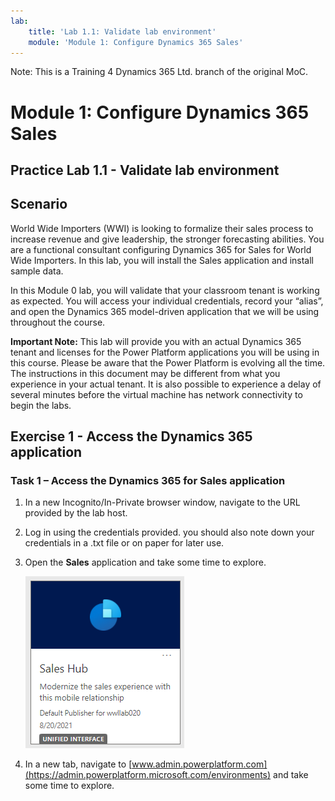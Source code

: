 ```yaml
---
lab:
    title: 'Lab 1.1: Validate lab environment'
    module: 'Module 1: Configure Dynamics 365 Sales'
---
```


Note: This is a Training 4 Dynamics 365 Ltd. branch of the original MoC.

Module 1: Configure Dynamics 365 Sales
========================

## Practice Lab 1.1 - Validate lab environment 

Scenario
--------

World Wide Importers (WWI) is looking to formalize their sales process to
increase revenue and give leadership, the stronger forecasting abilities. You are
a functional consultant configuring Dynamics 365 for Sales for World Wide
Importers. In this lab, you will install the Sales application and install
sample data.

In this Module 0 lab, you will validate that your classroom tenant is working as expected. You will access your individual credentials, record your “alias”, and open the Dynamics 365 model-driven application that we will be using throughout the course. 

**Important Note:** This lab will provide you with an actual Dynamics 365 tenant
and licenses for the Power Platform applications you will be using in this
course. Please be aware that the Power Platform is evolving all the time. The
instructions in this document may be different from what you experience in your
actual tenant. It is also possible to experience a delay of several
minutes before the virtual machine has network connectivity to begin the labs.

Exercise 1 - Access the Dynamics 365 application
---------------------------------------------------
<!-- Removed

### Task 1 – Log into the Power Platform admin center

1. Access <https://admin.Powerplatform.microsoft.com> and log in with your user credentials.

1. Record your user credential up to the **@** symbol on a scratch piece of paper or in Notepad. This will be your lab alias that you will use to differentiate the data you create within the shared Dynamics 365 organization.

**Important:** Please be aware that this tenant and the Dynamics 365 organization will be shared with the other students in your classroom, like employees would share a tenant when using the Dynamics 365 instance belonging to their organization. Do not use any PII (personally identifiable information) when creating records. It is also good practice to use your username prefix (ex., **mollyc**) in front of all records, data, apps, flows, etc. you create.

1. Feel free to explore the Power Platform admin center but **do not make any changes.**
-->

### Task 1 – Access the Dynamics 365 for Sales application

1. In a new Incognito/In-Private browser window, navigate to the URL provided by the lab host.

1. Log in using the credentials provided. you should also note down your credentials in a .txt file or on paper for later use.

1. Open the **Sales** application and take some time to explore.

    ![Sales Hub](https://raw.githubusercontent.com/JamieElls/MB-210-Dynamics365forSales/jamie-testing/Allfiles/Resources/LAB%5BMB-210%5D_M00Lab00_Validate_Lab_Environment/SalesHubAppLink.PNG)

1. In a new tab, navigate to [www.admin.powerplatform.com](https://admin.powerplatform.microsoft.com/environments) and take some time to explore.
